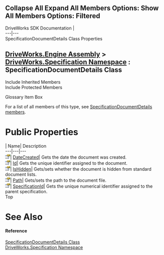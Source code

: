        

 Collapse All Expand All  Members Options: Show All  Members Options: Filtered   
---  
DriveWorks SDK Documentation  |   
---|---  
SpecificationDocumentDetails Class Properties   
  
[DriveWorks.Engine Assembly](topic2156.md) > [DriveWorks.Specification Namespace](topic10764.md) : SpecificationDocumentDetails Class  
---  
  
Include Inherited Members    
Include Protected Members    


Glossary Item Box

For a list of all members of this type, see [SpecificationDocumentDetails members](topic11334.md).

# Public Properties

| Name| Description  
---|---|---  
![Public Property](dotnetimages/publicProperty.gif)| [DateCreated](topic11339.md)| Gets the date the document was created.   
![Public Property](dotnetimages/publicProperty.gif)| [Id](topic11340.md)| Gets the unique identifier assigned to the document.   
![Public Property](dotnetimages/publicProperty.gif)| [IsHidden](topic11341.md)| Gets/sets whether the document is hidden from standard document lists.   
![Public Property](dotnetimages/publicProperty.gif)| [Path](topic11342.md)| Gets/sets the path to the document file.   
![Public Property](dotnetimages/publicProperty.gif)| [SpecificationId](topic11343.md)| Gets the unique numerical identifier assigned to the parent specification.   
Top

# See Also

#### Reference

[SpecificationDocumentDetails Class](topic11333.md)   
[DriveWorks.Specification Namespace](topic10764.md)


